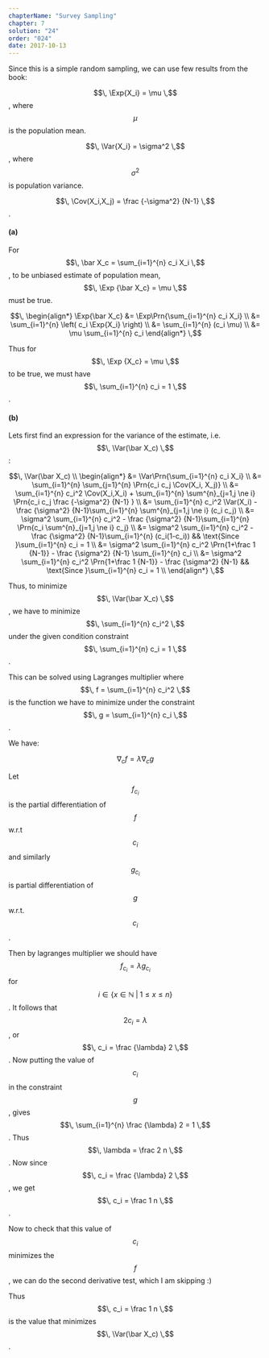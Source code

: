```yaml
---
chapterName: "Survey Sampling"
chapter: 7
solution: "24"
order: "024"
date: 2017-10-13
---
```


Since this is a simple random sampling, we can use few results from the book:

$$\, \Exp{X_i} = \mu \,$$, where $$\, \mu \,$$ is the population mean.

$$\, \Var{X_i} = \sigma^2 \,$$, where $$\, \sigma^2 \,$$ is population variance.

$$\, \Cov(X_i,X_j) = \frac {-\sigma^2} {N-1} \,$$.

#### (a) ####

For $$\, \bar X_c = \sum_{i=1}^{n} c_i X_i \,$$, to be unbiased estimate of population mean, $$\, \Exp {\bar X_c} = \mu \,$$ must be true.

$$\,
\begin{align*}
\Exp{\bar X_c} &= \Exp\Prn{\sum_{i=1}^{n} c_i X_i} \\
		  &= \sum_{i=1}^{n} \left( c_i \Exp{X_i} \right) \\
		  &= \sum_{i=1}^{n} (c_i \mu) \\
		  &= \mu \sum_{i=1}^{n} c_i
\end{align*}		  
\,$$

Thus for $$\, \Exp {X_c} = \mu \,$$ to be true, we must have $$\, \sum_{i=1}^{n} c_i = 1 \,$$.

#### (b) ####

Lets first find an expression for the variance of the estimate, i.e. $$\, \Var(\bar X_c) \,$$:

$$\, 
\Var(\bar X_c) \\
\begin{align*}
			   &= \Var\Prn{\sum_{i=1}^{n} c_i X_i} \\
			   &= \sum_{i=1}^{n} \sum_{j=1}^{n} \Prn{c_i c_j \Cov(X_i, X_j)} \\
			   &= \sum_{i=1}^{n} c_i^2 \Cov(X_i,X_i) + \sum_{i=1}^{n} \sum^{n}_{j=1,j \ne i} \Prn{c_i c_j \frac {-\sigma^2} {N-1} } \\
			   &= \sum_{i=1}^{n} c_i^2 \Var(X_i) - \frac {\sigma^2} {N-1}\sum_{i=1}^{n} \sum^{n}_{j=1,j \ne i} (c_i c_j) \\
			   &= \sigma^2 \sum_{i=1}^{n} c_i^2  - \frac {\sigma^2} {N-1}\sum_{i=1}^{n} \Prn{c_i \sum^{n}_{j=1,j \ne i} c_j} \\
			   &= \sigma^2 \sum_{i=1}^{n} c_i^2  - \frac {\sigma^2} {N-1}\sum_{i=1}^{n} (c_i(1-c_i)) && \text{Since }\sum_{i=1}^{n} c_i = 1 \\
			   &= \sigma^2 \sum_{i=1}^{n} c_i^2 \Prn{1+\frac 1 {N-1}} - \frac {\sigma^2} {N-1} \sum_{i=1}^{n} c_i \\
			   &= \sigma^2 \sum_{i=1}^{n} c_i^2 \Prn{1+\frac 1 {N-1}} - \frac {\sigma^2} {N-1} && \text{Since }\sum_{i=1}^{n} c_i = 1 \\
\end{align*}			 
\,$$

Thus, to minimize $$\, \Var(\bar X_c) \,$$, we have to minimize $$\, \sum_{i=1}^{n} c_i^2 \,$$ under the given condition constraint $$\, \sum_{i=1}^{n} c_i = 1 \,$$.

This can be solved using Lagranges multiplier where $$\, f = \sum_{i=1}^{n} c_i^2 \,$$ is the function we have to minimize under the constraint $$\, g = \sum_{i=1}^{n} c_i \,$$.

We have:

$$\, \nabla_c f = \lambda \nabla_c g \,$$

Let $$\, f_{c_i} \,$$ is the partial differentiation of $$\, f \,$$ w.r.t $$\, c_i \,$$ and similarly $$\, g_{c_i} \,$$ is partial differentiation of $$\, g \,$$ w.r.t. $$\, c_i \,$$.

Then by lagranges multiplier we should have $$\, f_{c_i} = \lambda g_{c_i} \,$$ for $$\, i \in \{x \in \mathbb N \; \vert \; 1 \le x \le n \}  \,$$. It follows that $$\, 2c_i = \lambda \,$$, or $$\, c_i = \frac {\lambda} 2  \,$$. Now putting the value of $$\, c_i \,$$ in the constraint $$\, g \,$$, gives $$\, \sum_{i=1}^{n} \frac {\lambda} 2 = 1 \,$$. Thus $$\, \lambda = \frac 2 n \,$$. Now since $$\, c_i = \frac {\lambda} 2 \,$$, we get $$\, c_i = \frac 1 n \,$$.

Now to check that this value of $$\, c_i \,$$ minimizes the $$\, f \,$$, we can do the second derivative test, which I am skipping :)

Thus $$\, c_i = \frac 1 n \,$$ is the value that minimizes $$\, \Var(\bar X_c) \,$$.
